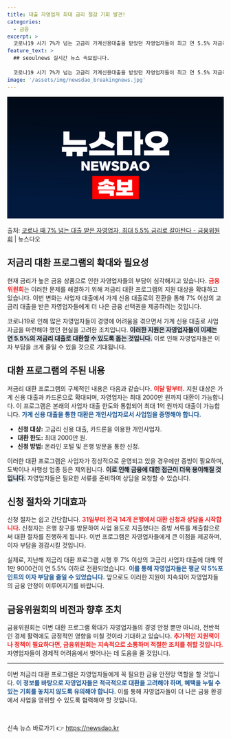 ```yaml
---
title: 대출 자영업자 최대 금리 절감 기회 발견!
categories:
  - 금융
excerpt: >
  코로나19 시기 7%가 넘는 고금리 가계신용대출을 받았던 자영업자들이 최고 연 5.5% 저금리 대출로 갈아탈…
feature_text: >
  ## seoulnews 실시간 뉴스 속보입니다.

  코로나19 시기 7%가 넘는 고금리 가계신용대출을 받았던 자영업자들이 최고 연 5.5% 저금리 대출로 갈아탈…
image: '/assets/img/newsdao_breakingnews.jpg'
---
```


![뉴스다오 속보](/assets/img/newsdao_breakingnews.jpg)

<p>출처: <a href="https://newsdao.kr/1706" rel="dofollow">코로나 때 7% 넘는 대출 받은 자영업자, 최대 5.5% 금리로 갈아탄다 - 금융위원회</a> | 뉴스다오</p>

<h2 data-ke-size="size26">저금리 대환 프로그램의 확대와 필요성</h2>

<p data-ke-size="size16">현재 금리가 높은 금융 상품으로 인한 자영업자들의 부담이 심각해지고 있습니다. <b><span style="color: #ee2323;">금융위원회</span></b>는 이러한 문제를 해결하기 위해 저금리 대환 프로그램의 지원 대상을 확대하고 있습니다. <!--more-->이번 변화는 사업자 대출에서 가계 신용 대출로의 전환을 통해 7% 이상의 고금리 대출을 받은 자영업자들에게 더 나은 금융 선택권을 제공하려는 것입니다.</p>

<p data-ke-size="size16">코로나19로 인해 많은 자영업자들이 경영에 어려움을 겪으면서 가계 신용 대출로 사업 자금을 마련해야 했던 현실을 고려한 조치입니다. <b><span style="background-color: #21538527;">이러한 지원은 자영업자들이 이제는 연 5.5%의 저금리 대출로 대환할 수 있도록 돕는 것입니다.</span></b> 이로 인해 자영업자들은 이자 부담을 크게 줄일 수 있을 것으로 기대됩니다.</p>

<h2 data-ke-size="size26">대환 프로그램의 주된 내용</h2>

<p data-ke-size="size16">저금리 대환 프로그램의 구체적인 내용은 다음과 같습니다. <b><span style="color: #ee2323;">이달 말부터.</span></b> 지원 대상은 가계 신용 대출과 카드론으로 확대되며, 자영업자는 최대 2000만 원까지 대환이 가능합니다. 이 프로그램은 본래의 사업자 대출 한도와 통합되어 최대 1억 원까지 대출이 가능합니다. <b><span style="color: #1a5490;">가계 신용 대출을 통한 대환은 개인사업자로서 사업임을 증명해야 합니다.</span></b></p>

<ul>
    <li><b>신청 대상:</b> 고금리 신용 대출, 카드론을 이용한 개인사업자.</li>
    <li><b>대환 한도:</b> 최대 2000만 원.</li>
    <li><b>신청 방법:</b> 온라인 포털 및 은행 방문을 통한 신청.</li>
</ul>

<p data-ke-size="size16">이러한 대환 프로그램은 사업자가 정상적으로 운영되고 있을 경우에만 증빙이 필요하며, 도박이나 사행성 업종 등은 제외됩니다. <b><span style="background-color: #21538527;">이로 인해 금융에 대한 접근이 더욱 용이해질 것입니다.</span></b> 자영업자들은 필요한 서류를 준비하여 상담을 요청할 수 있습니다.</p>

<h2 data-ke-size="size26">신청 절차와 기대효과</h2>

<p data-ke-size="size16">신청 절차는 쉽고 간단합니다. <b><span style="color: #ee2323;">31일부터 전국 14개 은행에서 대환 신청과 상담을 시작합니다.</span></b> 신청자는 은행 창구를 방문하여 사업 용도로 지출했다는 증빙 서류를 제출함으로써 대환 절차를 진행하게 됩니다. 이번 프로그램은 자영업자들에게 큰 이점을 제공하며, 이자 부담을 경감시킬 것입니다.</p>

<p data-ke-size="size16">실제로, 지난해 저금리 대환 프로그램 시행 후 7% 이상의 고금리 사업자 대출에 대해 약 1만 9000건이 연 5.5% 이하로 전환되었습니다. <b><span style="color: #1a5490;">이를 통해 자영업자들은 평균 약 5%포인트의 이자 부담을 줄일 수 있었습니다.</span></b> 앞으로도 이러한 지원이 지속되어 자영업자들의 금융 안정이 이루어지기를 바랍니다.</p>

<h2 data-ke-size="size26">금융위원회의 비전과 향후 조치</h2>

<p data-ke-size="size16">금융위원회는 이번 대환 프로그램 확대가 자영업자들의 경영 안정 뿐만 아니라, 전반적인 경제 활력에도 긍정적인 영향을 미칠 것이라 기대하고 있습니다. <b><span style="color: #ee2323;">추가적인 지원책이나 정책이 필요하다면, 금융위원회는 지속적으로 소통하며 적절한 조치를 취할 것입니다.</span></b> 자영업자들이 경제적 어려움에서 벗어나는 데 도움을 줄 것입니다.</p>

<hr>

<p data-ke-size="size16">이번 저금리 대환 프로그램은 자영업자들에게 꼭 필요한 금융 안전망 역할을 할 것입니다. <b><span style="color: #1a5490;">이 정보를 바탕으로 자영업자들은 적극적으로 대환을 고려해야 하며, 혜택을 누릴 수 있는 기회를 놓치지 않도록 유의해야 합니다.</span></b> 이를 통해 자영업자들이 더 나은 금융 환경에서 사업을 영위할 수 있도록 협력해야 할 것입니다.</p>

<p data-ke-size="size16">&nbsp;</p> 

신속 뉴스 바로가기 👉 <a href="https://newsdao.kr" rel="dofollow">https://newsdao.kr</a>


